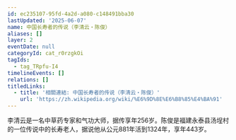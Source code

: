```yaml
---
id: ec235107-95fd-4a2d-a080-c148491bba30
lastUpdated: '2025-06-07'
name: 中国长寿者的传说（李清云・陈俊）
aliases: []
layer: 2
eventDate: null
categoryId: cat_r0rzgkOi
tagIds:
  - tag_TRpfu-I4
timelineEvents: []
relations: []
titledLinks:
  - title: '相關連結: 中国长寿者的传说（李清云・陈俊）'
    url: 'https://zh.wikipedia.org/wiki/%E6%9D%8E%E6%B8%85%E4%BA%91'
---
```

李清云是一名中草药专家和气功大师，据传享年256岁。陈俊是福建永泰县汤埕村的一位传说中的长寿老人，据说他从公元881年活到1324年，享年443岁。
